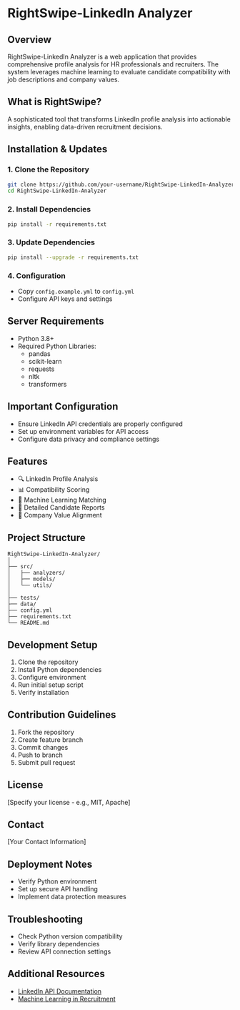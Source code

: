 # RightSwipe-LinkedIn Analyzer

## Overview
RightSwipe-LinkedIn Analyzer is a web application that provides comprehensive profile analysis for HR professionals and recruiters. The system leverages machine learning to evaluate candidate compatibility with job descriptions and company values.

## What is RightSwipe?
A sophisticated tool that transforms LinkedIn profile analysis into actionable insights, enabling data-driven recruitment decisions.

## Installation & Updates

### 1. Clone the Repository
```bash
git clone https://github.com/your-username/RightSwipe-LinkedIn-Analyzer.git
cd RightSwipe-LinkedIn-Analyzer
```

### 2. Install Dependencies
```bash
pip install -r requirements.txt
```

### 3. Update Dependencies
```bash
pip install --upgrade -r requirements.txt
```

### 4. Configuration
- Copy `config.example.yml` to `config.yml`
- Configure API keys and settings

## Server Requirements
- Python 3.8+
- Required Python Libraries:
  * pandas
  * scikit-learn
  * requests
  * nltk
  * transformers

## Important Configuration
- Ensure LinkedIn API credentials are properly configured
- Set up environment variables for API access
- Configure data privacy and compliance settings

## Features
- 🔍 LinkedIn Profile Analysis
- 📊 Compatibility Scoring
- 🤖 Machine Learning Matching
- 📧 Detailed Candidate Reports
- 🏢 Company Value Alignment

## Project Structure
```
RightSwipe-LinkedIn-Analyzer/
│
├── src/
│   ├── analyzers/
│   ├── models/
│   └── utils/
│
├── tests/
├── data/
├── config.yml
├── requirements.txt
└── README.md
```

## Development Setup
1. Clone the repository
2. Install Python dependencies
3. Configure environment
4. Run initial setup script
5. Verify installation

## Contribution Guidelines
1. Fork the repository
2. Create feature branch
3. Commit changes
4. Push to branch
5. Submit pull request

## License
[Specify your license - e.g., MIT, Apache]

## Contact
[Your Contact Information]

## Deployment Notes
- Verify Python environment
- Set up secure API handling
- Implement data protection measures

## Troubleshooting
- Check Python version compatibility
- Verify library dependencies
- Review API connection settings

## Additional Resources
- [LinkedIn API Documentation](https://developer.linkedin.com/)
- [Machine Learning in Recruitment](https://resources.example.com/ml-recruitment)
